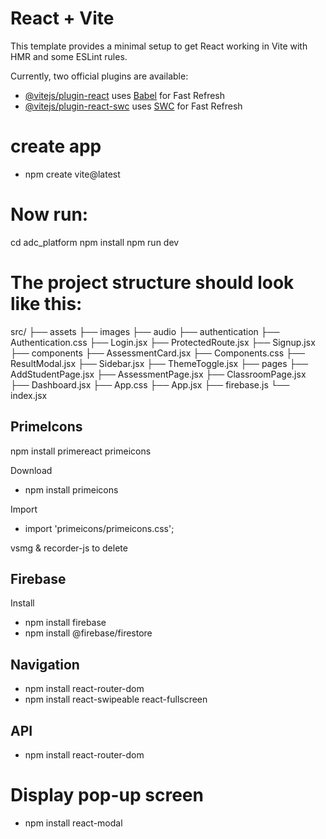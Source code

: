 # React + Vite

This template provides a minimal setup to get React working in Vite with HMR and some ESLint rules.

Currently, two official plugins are available:

- [@vitejs/plugin-react](https://github.com/vitejs/vite-plugin-react/blob/main/packages/plugin-react/README.md) uses [Babel](https://babeljs.io/) for Fast Refresh
- [@vitejs/plugin-react-swc](https://github.com/vitejs/vite-plugin-react-swc) uses [SWC](https://swc.rs/) for Fast Refresh

# create app
- npm create vite@latest

# Now run:

  cd adc_platform
  npm install
  npm run dev

# The project structure should look like this:
src/
├── assets
  ├── images
  ├── audio
├── authentication
  ├── Authentication.css
  ├── Login.jsx
  ├── ProtectedRoute.jsx
  ├── Signup.jsx
├── components
  ├── AssessmentCard.jsx
  ├── Components.css
  ├── ResultModal.jsx
  ├── Sidebar.jsx
  ├── ThemeToggle.jsx
├── pages
  ├── AddStudentPage.jsx
  ├── AssessmentPage.jsx
  ├── ClassroomPage.jsx
  ├── Dashboard.jsx
├── App.css
├── App.jsx
├── firebase.js
└── index.jsx

## PrimeIcons
npm install primereact primeicons

Download
- npm install primeicons

Import
- import 'primeicons/primeicons.css';

vsmg & recorder-js to delete

## Firebase
Install
- npm install firebase
- npm install @firebase/firestore

## Navigation
- npm install react-router-dom
- npm install react-swipeable react-fullscreen

## API
- npm install react-router-dom

# Display pop-up screen
- npm install react-modal


